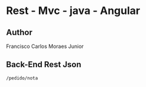 Rest - Mvc - java - Angular
====================

Author
---------------------
Francisco Carlos Moraes Junior

Back-End Rest Json
---------------------
	/pedido/nota